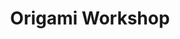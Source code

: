 ---
title: Origami Workshop
start: 2021-08-29 16:00
end: 2021-08-29 17:30
venue: Google Meet
button_text: Coming Soon
button_url: ""
image: /img/uploads/origami.png
brief: Join us to learn and up your skills on the Origami ART.
---